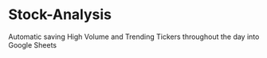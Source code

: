 # Stock-Analysis
Automatic saving High Volume and Trending Tickers throughout the day into Google Sheets
